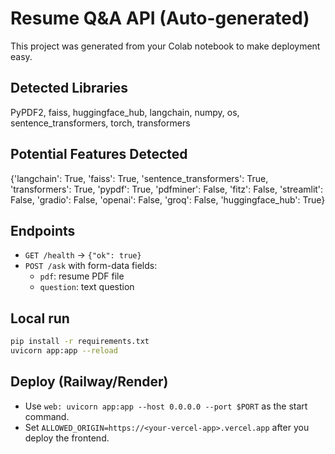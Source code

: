 
# Resume Q&A API (Auto-generated)

This project was generated from your Colab notebook to make deployment easy.

## Detected Libraries
PyPDF2, faiss, huggingface_hub, langchain, numpy, os, sentence_transformers, torch, transformers

## Potential Features Detected
{'langchain': True, 'faiss': True, 'sentence_transformers': True, 'transformers': True, 'pypdf': True, 'pdfminer': False, 'fitz': False, 'streamlit': False, 'gradio': False, 'openai': False, 'groq': False, 'huggingface_hub': True}

## Endpoints
- `GET /health` → `{"ok": true}`
- `POST /ask` with form-data fields:
  - `pdf`: resume PDF file
  - `question`: text question

## Local run
```bash
pip install -r requirements.txt
uvicorn app:app --reload
```

## Deploy (Railway/Render)
- Use `web: uvicorn app:app --host 0.0.0.0 --port $PORT` as the start command.
- Set `ALLOWED_ORIGIN=https://<your-vercel-app>.vercel.app` after you deploy the frontend.
